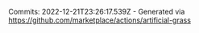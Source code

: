 Commits: 2022-12-21T23:26:17.539Z - Generated via https://github.com/marketplace/actions/artificial-grass
<br>
